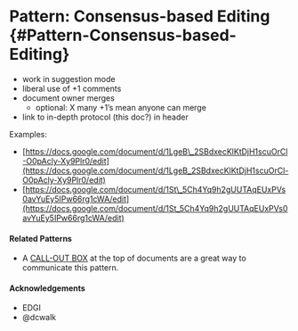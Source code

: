 # Pattern: Consensus-based Editing {#Pattern-Consensus-based-Editing}

* work in suggestion mode
* liberal use of +1 comments
* document owner merges
  * optional: X many +1’s mean anyone can merge
* link to in-depth protocol \(this doc?\) in header

Examples:

* [https://docs.google.com/document/d/1LgeB\_2SBdxecKlKtDjH1scuOrCl-O0pAcly-Xy9Plr0/edit](https://docs.google.com/document/d/1LgeB_2SBdxecKlKtDjH1scuOrCl-O0pAcly-Xy9Plr0/edit)
* [https://docs.google.com/document/d/1St\_5Ch4Yq9h2gUUTAqEUxPVs0avYuEy5IPw66rg1cWA/edit](https://docs.google.com/document/d/1St_5Ch4Yq9h2gUUTAqEUxPVs0avYuEy5IPw66rg1cWA/edit)

#### Related Patterns

* A [CALL-OUT BOX](/documents-call-out-box.md) at the top of documents are a great way to communicate this pattern.

#### Acknowledgements

* EDGI
* @dcwalk



